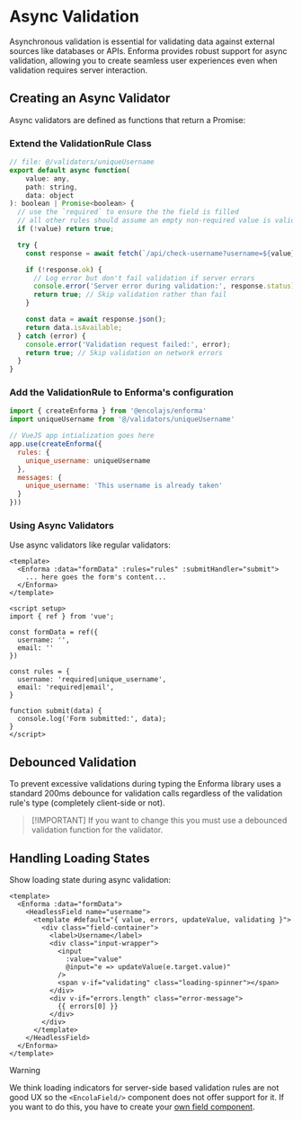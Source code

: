 # Async Validation

Asynchronous validation is essential for validating data against external sources like databases or APIs. Enforma provides robust support for async validation, allowing you to create seamless user experiences even when validation requires server interaction.

## Creating an Async Validator

Async validators are defined as functions that return a Promise:

### Extend the ValidationRule Class

```js
// file: @/validators/uniqueUsername
export default async function(
    value: any,
    path: string,
    data: object
): boolean | Promise<boolean> {
  // use the `required` to ensure the the field is filled
  // all other rules should assume an empty non-required value is valid
  if (!value) return true; 

  try {
    const response = await fetch(`/api/check-username?username=${value}`);

    if (!response.ok) {
      // Log error but don't fail validation if server errors
      console.error('Server error during validation:', response.status);
      return true; // Skip validation rather than fail
    }

    const data = await response.json();
    return data.isAvailable;
  } catch (error) {
    console.error('Validation request failed:', error);
    return true; // Skip validation on network errors
  }
}
```

### Add the ValidationRule to Enforma's configuration
```js
import { createEnforma } from '@encolajs/enforma'
import uniqueUsername from '@/validators/uniqueUsername'

// VueJS app intialization goes here
app.use(createEnforma({
  rules: {
    unique_username: uniqueUsername
  },
  messages: {
    unique_username: 'This username is already taken'
  }
}))
```

### Using Async Validators

Use async validators like regular validators:

```vue
<template>
  <Enforma :data="formData" :rules="rules" :submitHandler="submit">
    ... here goes the form's content...
  </Enforma>
</template>

<script setup>
import { ref } from 'vue';

const formData = ref({
  username: '',
  email: ''
})

const rules = {
  username: 'required|unique_username',
  email: 'required|email',
}

function submit(data) {
  console.log('Form submitted:', data);
}
</script>
```

## Debounced Validation

To prevent excessive validations during typing the Enforma library uses a standard 200ms debounce for validation calls regardless of the validation rule's type (completely client-side or not). 

> [!IMPORTANT] If you want to change this you must use a debounced validation function for the validator.

## Handling Loading States

Show loading state during async validation:

```vue
<template>
  <Enforma :data="formData">
    <HeadlessField name="username">
      <template #default="{ value, errors, updateValue, validating }">
        <div class="field-container">
          <label>Username</label>
          <div class="input-wrapper">
            <input 
              :value="value" 
              @input="e => updateValue(e.target.value)" 
            />
            <span v-if="validating" class="loading-spinner"></span>
          </div>
          <div v-if="errors.length" class="error-message">
            {{ errors[0] }}
          </div>
        </div>
      </template>
    </HeadlessField>
  </Enforma>
</template>
```

> [!WARNING]
> We think loading indicators for server-side based validation rules are not good UX so the `<EncolaField/>` component does not offer support for it.
> If you want to do this, you have to create your [own field component](/extensibility/custom-components.md).
